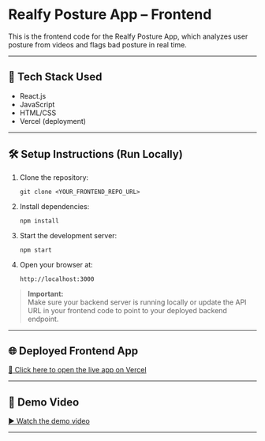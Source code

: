 # Realfy Posture App – Frontend

This is the frontend code for the Realfy Posture App, which analyzes user posture from videos and flags bad posture in real time.

---

## 🚀 Tech Stack Used

- React.js
- JavaScript
- HTML/CSS
- Vercel (deployment)

---

## 🛠 Setup Instructions (Run Locally)

1. Clone the repository:
    ```
    git clone <YOUR_FRONTEND_REPO_URL>
    ```

2. Install dependencies:
    ```
    npm install
    ```

3. Start the development server:
    ```
    npm start
    ```

4. Open your browser at:
    ```
    http://localhost:3000
    ```

> **Important:**  
> Make sure your backend server is running locally or update the API URL in your frontend code to point to your deployed backend endpoint.

---

## 🌐 Deployed Frontend App

[🔗 Click here to open the live app on Vercel](YOUR_DEPLOYED_FRONTEND_URL)

---

## 🎥 Demo Video

[▶️ Watch the demo video](YOUR_DEMO_VIDEO_LINK)

---
